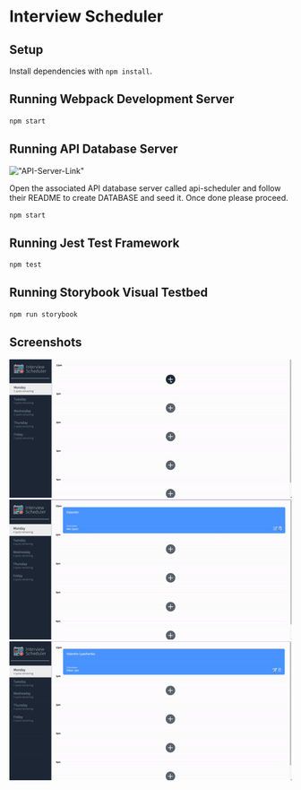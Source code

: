# Interview Scheduler

## Setup

Install dependencies with `npm install`.

## Running Webpack Development Server

```sh
npm start
```
## Running API Database Server
!["API-Server-Link"](https://github.com/valik94/scheduler-api)

Open the associated API database server called api-scheduler and follow their README to create DATABASE and seed it.
Once done please proceed. 

```sh
npm start
```

## Running Jest Test Framework

```sh
npm test
```

## Running Storybook Visual Testbed

```sh
npm run storybook
```




## Screenshots

!["Creating appointment for Valentin"](https://github.com/valik94/Scheduler/blob/master/docs/creating%20appointment.gif)
!["Editing appointment for Valentin to Valentin Lyashenko and different interviewer selected"](https://github.com/valik94/Scheduler/blob/master/docs/editing%20appointment.gif)
!["Deleting appointment for Valentin Lyashenko"](https://github.com/valik94/Scheduler/blob/master/docs/deleting%20appointment%20and%20spots%20count%20reversed.gif)
